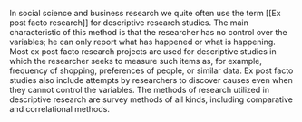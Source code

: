 In social science and business research we quite often use the term [[Ex post facto research]] for descriptive research studies.
The main characteristic of this method is that the researcher has no control over the variables; he can only report what has happened or what is happening. 
Most ex post facto research projects are used for descriptive studies in which the researcher seeks to measure such items as, for example, frequency of shopping, preferences of people, or similar data. Ex post facto studies also include attempts by researchers to discover causes even when they cannot control the variables. The methods of research utilized in descriptive research are survey methods of
all kinds, including comparative and correlational methods.